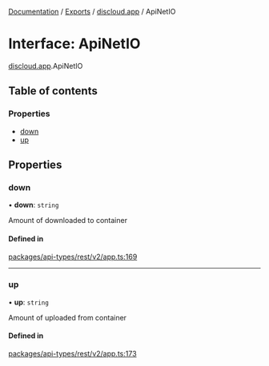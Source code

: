 [Documentation](../README.md) / [Exports](../modules.md) / [discloud.app](../modules/discloud_app.md) / ApiNetIO

# Interface: ApiNetIO

[discloud.app](../modules/discloud_app.md).ApiNetIO

## Table of contents

### Properties

- [down](discloud_app.ApiNetIO.md#down)
- [up](discloud_app.ApiNetIO.md#up)

## Properties

### down

• **down**: `string`

Amount of downloaded to container

#### Defined in

[packages/api-types/rest/v2/app.ts:169](https://github.com/discloud/discloud.app/blob/99d4db4/packages/api-types/rest/v2/app.ts#L169)

___

### up

• **up**: `string`

Amount of uploaded from container

#### Defined in

[packages/api-types/rest/v2/app.ts:173](https://github.com/discloud/discloud.app/blob/99d4db4/packages/api-types/rest/v2/app.ts#L173)
